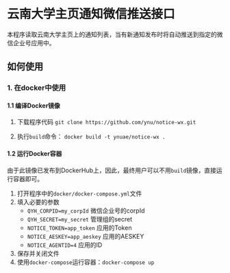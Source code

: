 # 云南大学主页通知微信推送接口
本程序读取云南大学主页上的通知列表，当有新通知发布时将自动推送到指定的微信企业号应用中。

## 如何使用

### 1. 在docker中使用

#### 1.1 编译Docker镜像

1. 下载程序代码
	`git clone https://github.com/ynu/notice-wx.git`
	
2. 执行`build`命令：
	`docker build -t ynuae/notice-wx .`
	
#### 1.2 运行Docker容器

由于此镜像已发布到DockerHub上，因此，最终用户可以不用`build`镜像，直接运行容器即可。

1. 打开程序中的`docker/docker-compose.yml`文件
2. 填入必要的参数
	- `QYH_CORPID=my_corpId` 微信企业号的corpId
    - `QYH_SECRET=my_secret` 管理组的secret
    - `NOTICE_TOKEN=app_token` 应用的Token
    - `NOTICE_AESKEY=app_aeskey` 应用的AESKEY
    - `NOTICE_AGENTID=4` 应用的ID
3. 保存并关闭文件
4. 使用`docker-compose`运行容器：`docker-compose up`